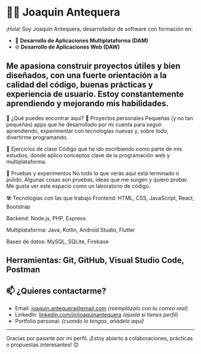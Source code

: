# 👨‍💻 Joaquin Antequera

¡Hola! Soy Joaquín Antequera, desarrollador de software con formación en:

- 📱 **Desarrollo de Aplicaciones Multiplataforma (DAM)**
- 🌐 **Desarrollo de Aplicaciones Web (DAW)**

Me apasiona construir proyectos útiles y bien diseñados, con una fuerte orientación a la calidad del código, buenas prácticas y experiencia de usuario. Estoy constantemente aprendiendo y mejorando mis habilidades.
---

🚀 ¿Qué puedes encontrar aquí?
🔹 Proyectos personales
Pequeñas (y no tan pequeñas) apps que he desarrollado por mi cuenta para seguir aprendiendo, experimentar con tecnologías nuevas y, sobre todo, divertirme programando.

🔹 Ejercicios de clase
Código que he ido escribiendo como parte de mis estudios, donde aplico conceptos clave de la programación web y multiplataforma.

🔹 Pruebas y experimentos
No todo lo que verás aquí está terminado o pulido. Algunas cosas son pruebas, ideas que me surgen y quiero probar. Me gusta ver este espacio como un laboratorio de código.

🛠 Tecnologías con las que trabajo
Frontend: HTML, CSS, JavaScript, React, Bootstrap

Backend: Node.js, PHP, Express

Multiplataforma: Java, Kotlin, Android Studio, Flutter

Bases de datos: MySQL, SQLite, Firebase

Herramientas: Git, GitHub, Visual Studio Code, Postman
---

## 📫 ¿Quieres contactarme?

- Email: [joaquin.antequera@email.com](mailto:joaquin.antequera@email.com) *(reemplázalo con tu correo real)*
- LinkedIn: [linkedin.com/in/joaquinantequera](https://linkedin.com/in/joaquinantequera) *(ajusta si tienes perfil)*
- Portfolio personal: *(cuando lo tengas, añádelo aquí)*

---

Gracias por pasarte por mi perfil. ¡Estoy abierto a colaboraciones, prácticas o propuestas interesantes! 😊
